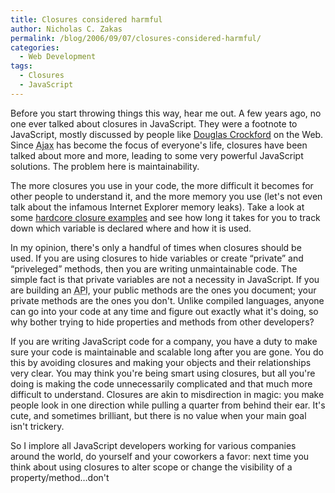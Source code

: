 ```yaml
---
title: Closures considered harmful
author: Nicholas C. Zakas
permalink: /blog/2006/09/07/closures-considered-harmful/
categories:
  - Web Development
tags:
  - Closures
  - JavaScript
---
```

Before you start throwing things this way, hear me out. A few years ago, no one ever talked about closures in JavaScript. They were a footnote to JavaScript, mostly discussed by people like <a title="Douglas Crockford's Wrrrrld Wide Web" rel="external" href="http://www.crockford.com">Douglas Crockford</a> on the Web. Since <acronym title="Asynchronous JavaScript + XML">Ajax</acronym> has become the focus of everyone's life, closures have been talked about more and more, leading to some very powerful JavaScript solutions. The problem here is maintainability.

The more closures you use in your code, the more difficult it becomes for other people to understand it, and the more memory you use (let's not even talk about the infamous Internet Explorer memory leaks). Take a look at some <a title="Private Static Members in JavaScript" rel="external" href="http://www.litotes.demon.co.uk/js_info/private_static.html">hardcore closure examples</a> and see how long it takes for you to track down which variable is declared where and how it is used.

In my opinion, there's only a handful of times when closures should be used. If you are using closures to hide variables or create &#8220;private&#8221; and &#8220;priveleged&#8221; methods, then you are writing unmaintainable code. The simple fact is that private variables are not a necessity in JavaScript. If you are building an <acronym title="Application Programming Interface">API</acronym>, your public methods are the ones you document; your private methods are the ones you don't. Unlike compiled languages, anyone can go into your code at any time and figure out exactly what it's doing, so why bother trying to hide properties and methods from other developers?

If you are writing JavaScript code for a company, you have a duty to make sure your code is maintainable and scalable long after you are gone. You do this by avoiding closures and making your objects and their relationships very clear. You may think you're being smart using closures, but all you're doing is making the code unnecessarily complicated and that much more difficult to understand. Closures are akin to misdirection in magic: you make people look in one direction while pulling a quarter from behind their ear. It's cute, and sometimes brilliant, but there is no value when your main goal isn't trickery.

So I implore all JavaScript developers working for various companies around the world, do yourself and your coworkers a favor: next time you think about using closures to alter scope or change the visibility of a property/method&#8230;don't
